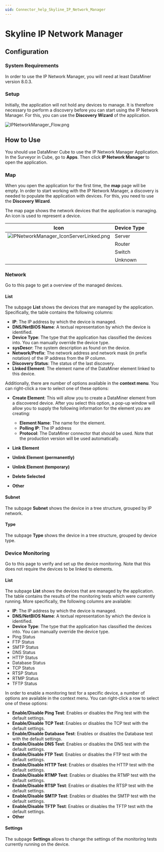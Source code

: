 ```yaml
---
uid: Connector_help_Skyline_IP_Network_Manager
---
```


# Skyline IP Network Manager

## Configuration

### System Requirements

In order to use the IP Network Manager, you will need at least DataMiner version 8.0.3.

### Setup

Initially, the application will not hold any devices to manage. It is therefore necessary to perform a discovery before you can start using the IP Network Manager. For this, you can use the **Discovery Wizard** of the application.

![IPNetworkManager_Flow.png](~/images/Skyline_IP_Network_Manager_IPNetworkManager_Flow.png)

## How to Use

You should use DataMiner Cube to use the IP Network Manager Application. In the Surveyor in Cube, go to **Apps**. Then click **IP Network Manager** to open the application.

### Map

When you open the application for the first time, the **map** page will be empty. In order to start working with the IP Network Manager, a discovery is needed to populate the application with devices. For this, you need to use the **Discovery Wizard**.

The map page shows the network devices that the application is managing. An icon is used to represent a device.

| Icon | Device Type |
|--|--|
| ![IPNetworkManager_IconServerLinked.png](~/images/Skyline_IP_Network_Manager_IPNetworkManager_IconServerLinked.png) | Server |
|  | Router |
|  | Switch |
|  | Unknown |

### Network

Go to this page to get a overview of the managed devices.

#### List

The subpage **List** shows the devices that are managed by the application. Specifically, the table contains the following columns:

- **IP**: The IP address by which the device is managed.
- **DNS/NetBIOS Name**: A textual representation by which the device is identified.
- **Device Type**: The type that the application has classified the devices into. You can manually override the device type.
- **sysDescr**: The system description as found on the device.
- **Network/Prefix**: The network address and network mask (in prefix notation) of the IP address from the IP column.
- **Discovery Status**: The status of the last discovery.
- **LInked Element**: The element name of the DataMiner element linked to this device.

Additionally, there are number of options available in the **context menu**. You can right-click a row to select one of these options:

- **Create Element**: This will allow you to create a DataMiner element from a discovered device. After you select this option, a pop-up window will allow you to supply the following information for the element you are creating:

  - **Element Name**: The name for the element.
  - **Polling IP**: The IP address
  - **Protocol**: The DataMiner connector that should be used. Note that the production version will be used automatically.

- **Link Element**
- **Unlink Element (permanently)**
- **Unlink Element (temporary)**
- **Delete Selected**
- **Other**

#### Subnet

The subpage **Subnet** shows the device in a tree structure, grouped by IP network.

#### Type

The subpage **Type** shows the device in a tree structure, grouped by device type.

### Device Monitoring

Go to this page to verify and set up the device monitoring. Note that this does not require the devices to be linked to elements.

#### List

The subpage **List** shows the devices that are managed by the application. The table contains the results of the monitoring tests which were currently running. More specifically, the following columns are available:

- **IP**: The IP address by which the device is managed.
- **DNS/NetBIOS Name**: A textual representation by which the device is identified.
- **Device Type**: The type that the application has classified the devices into. You can manually override the device type.
- Ping Status
- FTP Status
- SMTP Status
- DNS Status
- HTTP Status
- Database Status
- TCP Status
- RTSP Status
- RTMP Status
- TFTP Status

In order to enable a monitoring test for a specific device, a number of options are available in the context menu. You can right-click a row to select one of these options:

- **Enable/Disable Ping Test**: Enables or disables the Ping test with the default settings.
- **Enable/Disable TCP Test**: Enables or disables the TCP test with the default settings.
- **Enable/Disable Database Test**: Enables or disables the Database test with the default settings.
- **Enable/Disable DNS Test**: Enables or disables the DNS test with the default settings.
- **Enable/Disable FTP Test**: Enables or disables the FTP test with the default settings.
- **Enable/Disable HTTP Test**: Enables or disables the HTTP test with the default settings.
- **Enable/Disable RTMP Test**: Enables or disables the RTMP test with the default settings.
- **Enable/Disable RTSP Test**:  Enables or disables the RTSP test with the default settings.
- **Enable/Disable SMTP Test**: Enables or disables the SMTP test with the default settings.
- **Enable/Disable TFTP Test**: Enables or disables the TFTP test with the default settings.
- **Other**

#### Settings

The subpage **Settings** allows to change the settings of the monitoring tests currently running on the device.
